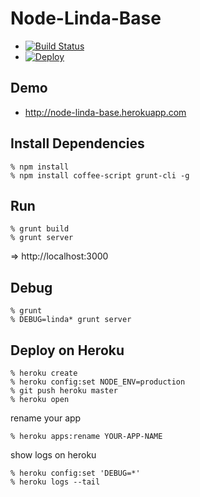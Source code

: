Node-Linda-Base
===============

- [![Build Status](https://travis-ci.org/node-linda/node-linda-base.png?branch=master)](https://travis-ci.org/node-linda/node-linda-base)
- [![Deploy](https://www.herokucdn.com/deploy/button.png)](https://heroku.com/deploy)

Demo
----

* http://node-linda-base.herokuapp.com


Install Dependencies
--------------------

    % npm install
    % npm install coffee-script grunt-cli -g


Run
---

    % grunt build
    % grunt server

=> http://localhost:3000


Debug
-----

    % grunt
    % DEBUG=linda* grunt server

Deploy on Heroku
----------------

    % heroku create
    % heroku config:set NODE_ENV=production
    % git push heroku master
    % heroku open

rename your app

    % heroku apps:rename YOUR-APP-NAME

show logs on heroku

    % heroku config:set 'DEBUG=*'
    % heroku logs --tail
